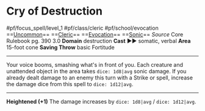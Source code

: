 # Cry of Destruction
#pf/focus_spell/level_1 #pf/class/cleric #pf/school/evocation 
==[Uncommon](../../../Traits/Uncommon.md)== ==[Cleric](../../../Traits/Cleric.md)== ==[Evocation](../../../Traits/Evocation.md)== ==[Sonic](../../../Traits/Sonic.md)==
*Source* Core Rulebook pg. 390 3.0
**Domain** destruction
**Cast** ►► somatic, verbal
**Area** 15-foot cone
**Saving Throw** basic Fortitude

---
Your voice booms, smashing what's in front of you. Each creature and unattended object in the area takes `dice: 1d8|avg` sonic damage. If you already dealt damage to an enemy this turn with a Strike or spell, increase the damage dice from this spell to `dice: 1d12|avg`.

<hr>

**Heightened (+1)** The damage increases by `dice: 1d8|avg` / `dice: 1d12|avg`.